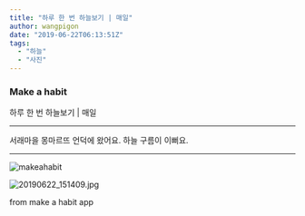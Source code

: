 ```yaml
---
title: "하루 한 번 하늘보기 | 매일"
author: wangpigon
date: "2019-06-22T06:13:51Z"
tags:
  - "하늘"
  - "사진"
---
```

### Make a habit

하루 한 번 하늘보기 | 매일

---

서래마을 몽마르뜨 언덕에 왔어요.
하늘 구름이 이뻐요.

---

![makeahabit](https://steemitimages.com/300x0/https://s3.ap-northeast-2.amazonaws.com/img.passionbull.net/public/wangpigon/1561184028.jpg)

![20190622_151409.jpg](https://files.steempeak.com/file/steempeak/wangpigon/kkwlUG80-20190622_151409.jpg)

from make a habit app